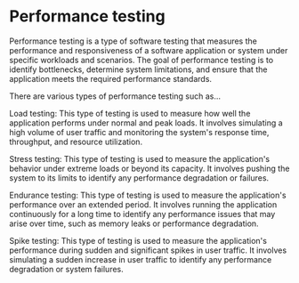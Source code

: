 # Performance testing

Performance testing is a type of software testing that measures the performance and responsiveness of a software application or system under specific workloads and scenarios. The goal of performance testing is to identify bottlenecks, determine system limitations, and ensure that the application meets the required performance standards.

There are various types of performance testing such as…

Load testing: This type of testing is used to measure how well the application performs under normal and peak loads. It involves simulating a high volume of user traffic and monitoring the system's response time, throughput, and resource utilization.

Stress testing: This type of testing is used to measure the application's behavior under extreme loads or beyond its capacity. It involves pushing the system to its limits to identify any performance degradation or failures.

Endurance testing: This type of testing is used to measure the application's performance over an extended period. It involves running the application continuously for a long time to identify any performance issues that may arise over time, such as memory leaks or performance degradation.

Spike testing: This type of testing is used to measure the application's performance during sudden and significant spikes in user traffic. It involves simulating a sudden increase in user traffic to identify any performance degradation or system failures.
